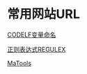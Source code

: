 # 常用网站URL

[CODELF变量命名](https://unbug.github.io/codelf/)


[正则表达式REGULEX](https://jex.im/regulex/#!flags=&re=%5E(a%7Cb)*%3F%24)



[MaTools](https://www.matools.com/api/java8)
